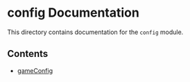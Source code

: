 # config Documentation

This directory contains documentation for the `config` module.

## Contents

- [gameConfig](gameConfig.md)
